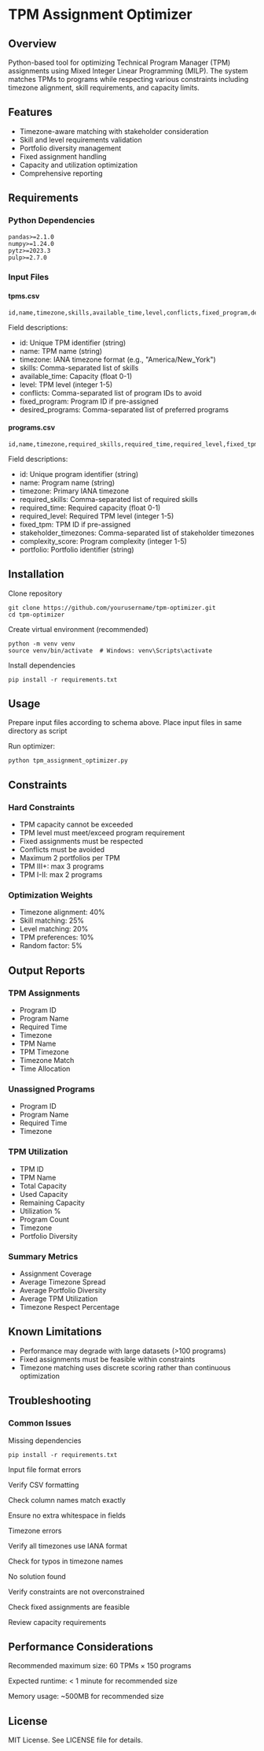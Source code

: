 # TPM Assignment Optimizer

## Overview

Python-based tool for optimizing Technical Program Manager (TPM) assignments using Mixed Integer Linear Programming (MILP). The system matches TPMs to programs while respecting various constraints including timezone alignment, skill requirements, and capacity limits.

## Features
- Timezone-aware matching with stakeholder consideration
- Skill and level requirements validation
- Portfolio diversity management
- Fixed assignment handling
- Capacity and utilization optimization
- Comprehensive reporting

## Requirements

### Python Dependencies

    pandas>=2.1.0
    numpy>=1.24.0 
    pytz>=2023.3
    pulp>=2.7.0

### Input Files

#### tpms.csv

    id,name,timezone,skills,available_time,level,conflicts,fixed_program,desired_programs

Field descriptions:
- id: Unique TPM identifier (string)
- name: TPM name (string)
- timezone: IANA timezone format (e.g., "America/New_York")
- skills: Comma-separated list of skills
- available_time: Capacity (float 0-1)
- level: TPM level (integer 1-5)
- conflicts: Comma-separated list of program IDs to avoid
- fixed_program: Program ID if pre-assigned
- desired_programs: Comma-separated list of preferred programs

#### programs.csv

    id,name,timezone,required_skills,required_time,required_level,fixed_tpm,stakeholder_timezones,complexity_score,portfolio

Field descriptions:
- id: Unique program identifier (string)
- name: Program name (string)
- timezone: Primary IANA timezone
- required_skills: Comma-separated list of required skills
- required_time: Required capacity (float 0-1)
- required_level: Required TPM level (integer 1-5)
- fixed_tpm: TPM ID if pre-assigned
- stakeholder_timezones: Comma-separated list of stakeholder timezones
- complexity_score: Program complexity (integer 1-5)
- portfolio: Portfolio identifier (string)

## Installation

Clone repository

    git clone https://github.com/yourusername/tpm-optimizer.git
    cd tpm-optimizer

Create virtual environment (recommended)

    python -m venv venv
    source venv/bin/activate  # Windows: venv\Scripts\activate

Install dependencies

    pip install -r requirements.txt

## Usage

Prepare input files according to schema above. Place input files in same directory as script

Run optimizer:

    python tpm_assignment_optimizer.py

## Constraints

### Hard Constraints

- TPM capacity cannot be exceeded
- TPM level must meet/exceed program requirement
- Fixed assignments must be respected
- Conflicts must be avoided
- Maximum 2 portfolios per TPM
- TPM III+: max 3 programs
- TPM I-II: max 2 programs

### Optimization Weights

- Timezone alignment: 40%
- Skill matching: 25%
- Level matching: 20%
- TPM preferences: 10%
- Random factor: 5%

## Output Reports

### TPM Assignments

- Program ID
- Program Name
- Required Time
- Timezone
- TPM Name
- TPM Timezone
- Timezone Match
- Time Allocation

### Unassigned Programs

- Program ID
- Program Name
- Required Time
- Timezone

### TPM Utilization

- TPM ID
- TPM Name
- Total Capacity
- Used Capacity
- Remaining Capacity
- Utilization %
- Program Count
- Timezone
- Portfolio Diversity

### Summary Metrics

- Assignment Coverage
- Average Timezone Spread
- Average Portfolio Diversity
- Average TPM Utilization
- Timezone Respect Percentage

## Known Limitations

- Performance may degrade with large datasets (>100 programs)
- Fixed assignments must be feasible within constraints
- Timezone matching uses discrete scoring rather than continuous optimization

## Troubleshooting

### Common Issues

Missing dependencies

    pip install -r requirements.txt

Input file format errors

Verify CSV formatting

Check column names match exactly

Ensure no extra whitespace in fields

Timezone errors

Verify all timezones use IANA format

Check for typos in timezone names

No solution found

Verify constraints are not overconstrained

Check fixed assignments are feasible

Review capacity requirements

## Performance Considerations

Recommended maximum size: 60 TPMs × 150 programs

Expected runtime: < 1 minute for recommended size

Memory usage: ~500MB for recommended size

## License
MIT License. See LICENSE file for details.